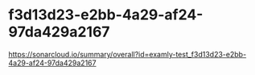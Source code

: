 # f3d13d23-e2bb-4a29-af24-97da429a2167
https://sonarcloud.io/summary/overall?id=examly-test_f3d13d23-e2bb-4a29-af24-97da429a2167
